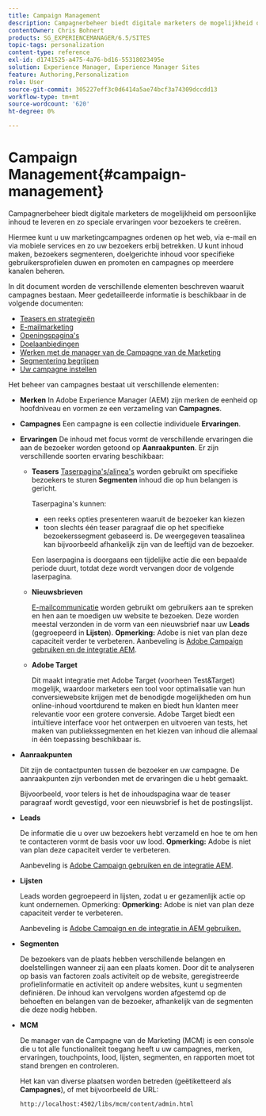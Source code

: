 ```yaml
---
title: Campaign Management
description: Campagnerbeheer biedt digitale marketers de mogelijkheid om persoonlijke inhoud te leveren en zo speciale ervaringen voor bezoekers te creëren. Hiermee kunt u uw marketingcampagnes ordenen op het web, via e-mail en via mobiele services en zo uw bezoekers erbij betrekken.
contentOwner: Chris Bohnert
products: SG_EXPERIENCEMANAGER/6.5/SITES
topic-tags: personalization
content-type: reference
exl-id: d1741525-a475-4a76-bd16-55318023495e
solution: Experience Manager, Experience Manager Sites
feature: Authoring,Personalization
role: User
source-git-commit: 305227eff3c0d6414a5ae74bcf3a74309dccdd13
workflow-type: tm+mt
source-wordcount: '620'
ht-degree: 0%

---
```



# Campaign Management{#campaign-management}

Campagnerbeheer biedt digitale marketers de mogelijkheid om persoonlijke inhoud te leveren en zo speciale ervaringen voor bezoekers te creëren.

Hiermee kunt u uw marketingcampagnes ordenen op het web, via e-mail en via mobiele services en zo uw bezoekers erbij betrekken. U kunt inhoud maken, bezoekers segmenteren, doelgerichte inhoud voor specifieke gebruikersprofielen duwen en promoten en campagnes op meerdere kanalen beheren.

In dit document worden de verschillende elementen beschreven waaruit campagnes bestaan. Meer gedetailleerde informatie is beschikbaar in de volgende documenten:

* [Teasers en strategieën](/help/sites-classic-ui-authoring/classic-personalization-campaigns-teasers-strategy.md)
* [E-mailmarketing](/help/sites-classic-ui-authoring/classic-personalization-campaigns-email.md)
* [Openingspagina&#39;s](/help/sites-classic-ui-authoring/classic-personalization-campaigns-landingpage.md)
* [Doelaanbiedingen](/help/sites-classic-ui-authoring/classic-personalization-campaigns-target-offers.md)
* [Werken met de manager van de Campagne van de Marketing](/help/sites-classic-ui-authoring/classic-personalization-campaigns-mktg-manager.md)
* [Segmentering begrijpen](/help/sites-classic-ui-authoring/classic-personalization-campaigns-segmentation.md)
* [Uw campagne instellen](/help/sites-classic-ui-authoring/classic-personalization-campaigns-setting-up-your.md)

Het beheer van campagnes bestaat uit verschillende elementen:

* **Merken**
In Adobe Experience Manager (AEM) zijn merken de eenheid op hoofdniveau en vormen ze een verzameling van **Campagnes**.

* **Campagnes**
Een campagne is een collectie individuele **Ervaringen**.

* **Ervaringen**
De inhoud met focus vormt de verschillende ervaringen die aan de bezoeker worden getoond op **Aanraakpunten**. Er zijn verschillende soorten ervaring beschikbaar:

   * **Teasers**
     [Taserpagina&#39;s/alinea&#39;s](#teasers) worden gebruikt om specifieke bezoekers te sturen **Segmenten** inhoud die op hun belangen is gericht.

     Taserpagina&#39;s kunnen:

      * een reeks opties presenteren waaruit de bezoeker kan kiezen
      * toon slechts één teaser paragraaf die op het specifieke bezoekerssegment gebaseerd is. De weergegeven teasalinea kan bijvoorbeeld afhankelijk zijn van de leeftijd van de bezoeker.

     Een laserpagina is doorgaans een tijdelijke actie die een bepaalde periode duurt, totdat deze wordt vervangen door de volgende laserpagina.

   * **Nieuwsbrieven**

     [E-mailcommunicatie](#emailmarketing) worden gebruikt om gebruikers aan te spreken en hen aan te moedigen uw website te bezoeken. Deze worden meestal verzonden in de vorm van een nieuwsbrief naar uw **Leads** (gegroepeerd in **Lijsten**). **Opmerking:** Adobe is niet van plan deze capaciteit verder te verbeteren. Aanbeveling is [Adobe Campaign gebruiken en de integratie AEM](/help/sites-administering/campaign.md).

   * **Adobe Target**

     Dit maakt integratie met Adobe Target (voorheen Test&amp;Target) mogelijk, waardoor marketers een tool voor optimalisatie van hun conversiewebsite krijgen met de benodigde mogelijkheden om hun online-inhoud voortdurend te maken en biedt hun klanten meer relevantie voor een grotere conversie. Adobe Target biedt een intuïtieve interface voor het ontwerpen en uitvoeren van tests, het maken van publiekssegmenten en het kiezen van inhoud die allemaal in één toepassing beschikbaar is.

* **Aanraakpunten**

  Dit zijn de contactpunten tussen de bezoeker en uw campagne. De aanraakpunten zijn verbonden met de ervaringen die u hebt gemaakt.

  Bijvoorbeeld, voor telers is het de inhoudspagina waar de teaser paragraaf wordt gevestigd, voor een nieuwsbrief is het de postingslijst.

* **Leads**

  De informatie die u over uw bezoekers hebt verzameld en hoe te om hen te contacteren vormt de basis voor uw lood. **Opmerking:** Adobe is niet van plan deze capaciteit verder te verbeteren.

  Aanbeveling is [Adobe Campaign gebruiken en de integratie AEM](/help/sites-administering/campaign.md).

* **Lijsten**

  Leads worden gegroepeerd in lijsten, zodat u er gezamenlijk actie op kunt ondernemen. Opmerking: **Opmerking:** Adobe is niet van plan deze capaciteit verder te verbeteren.

  Aanbeveling is [Adobe Campaign en de integratie in AEM gebruiken.](/help/sites-administering/campaign.md)

* **Segmenten**

  De bezoekers van de plaats hebben verschillende belangen en doelstellingen wanneer zij aan een plaats komen. Door dit te analyseren op basis van factoren zoals activiteit op de website, geregistreerde profielinformatie en activiteit op andere websites, kunt u segmenten definiëren. De inhoud kan vervolgens worden afgestemd op de behoeften en belangen van de bezoeker, afhankelijk van de segmenten die deze nodig hebben.

* **MCM**

  De manager van de Campagne van de Marketing (MCM) is een console die u tot alle functionaliteit toegang heeft u uw campagnes, merken, ervaringen, touchpoints, lood, lijsten, segmenten, en rapporten moet tot stand brengen en controleren.

  Het kan van diverse plaatsen worden betreden (geëtiketteerd als **Campagnes**), of met bijvoorbeeld de URL:

  `http://localhost:4502/libs/mcm/content/admin.html`
